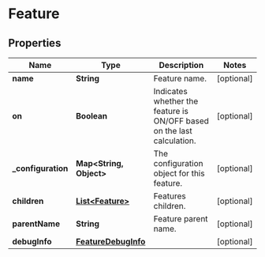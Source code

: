 
# Feature

## Properties
Name | Type | Description | Notes
------------ | ------------- | ------------- | -------------
**name** | **String** | Feature name. |  [optional]
**on** | **Boolean** | Indicates whether the feature is ON/OFF based on the last calculation. |  [optional]
**_configuration** | **Map&lt;String, Object&gt;** | The configuration object for this feature. |  [optional]
**children** | [**List&lt;Feature&gt;**](Feature.md) | Features children. |  [optional]
**parentName** | **String** | Feature parent name. |  [optional]
**debugInfo** | [**FeatureDebugInfo**](FeatureDebugInfo.md) |  |  [optional]



